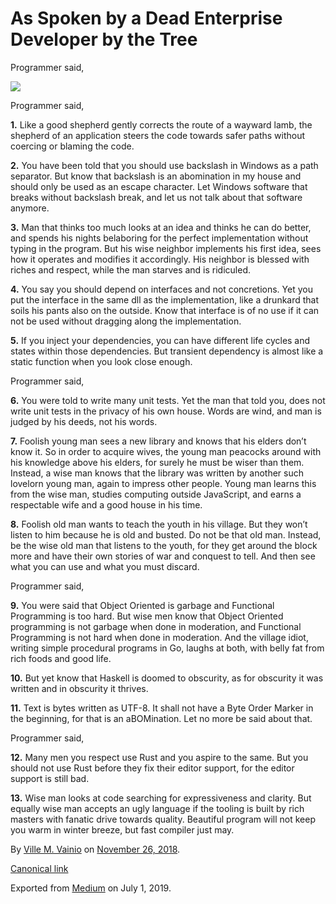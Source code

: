 # As Spoken by a Dead Enterprise Developer by the Tree

Programmer said,

![](https://cdn-images-1.medium.com/max/800/1*LjL8YlDyyXfKG0Ilzv4VeA.jpeg)

Programmer said,

**1\.** Like a good shepherd gently corrects the route of a wayward lamb, the shepherd of an application steers the code towards safer paths without coercing or blaming the code.

**2.** You have been told that you should use backslash in Windows as a path separator. But know that backslash is an abomination in my house and should only be used as an escape character. Let Windows software that breaks without backslash break, and let us not talk about that software anymore.

**3.** Man that thinks too much looks at an idea and thinks he can do better, and spends his nights belaboring for the perfect implementation without typing in the program. But his wise neighbor implements his first idea, sees how it operates and modifies it accordingly. His neighbor is blessed with riches and respect, while the man starves and is ridiculed.

**4.** You say you should depend on interfaces and not concretions. Yet you put the interface in the same dll as the implementation, like a drunkard that soils his pants also on the outside. Know that interface is of no use if it can not be used without dragging along the implementation.

**5.** If you inject your dependencies, you can have different life cycles and states within those dependencies. But transient dependency is almost like a static function when you look close enough.

Programmer said,

**6.** You were told to write many unit tests. Yet the man that told you, does not write unit tests in the privacy of his own house. Words are wind, and man is judged by his deeds, not his words.

**7.** Foolish young man sees a new library and knows that his elders don’t know it. So in order to acquire wives, the young man peacocks around with his knowledge above his elders, for surely he must be wiser than them. Instead, a wise man knows that the library was written by another such lovelorn young man, again to impress other people. Young man learns this from the wise man, studies computing outside JavaScript, and earns a respectable wife and a good house in his time.

**8.** Foolish old man wants to teach the youth in his village. But they won’t listen to him because he is old and busted. Do not be that old man. Instead, be the wise old man that listens to the youth, for they get around the block more and have their own stories of war and conquest to tell. And then see what you can use and what you must discard.

Programmer said,

**9.** You were said that Object Oriented is garbage and Functional Programming is too hard. But wise men know that Object Oriented programming is not garbage when done in moderation, and Functional Programming is not hard when done in moderation. And the village idiot, writing simple procedural programs in Go, laughs at both, with belly fat from rich foods and good life.

**10.** But yet know that Haskell is doomed to obscurity, as for obscurity it was written and in obscurity it thrives.

**11.** Text is bytes written as UTF-8. It shall not have a Byte Order Marker in the beginning, for that is an aBOMination. Let no more be said about that.

Programmer said,

**12.** Many men you respect use Rust and you aspire to the same. But you should not use Rust before they fix their editor support, for the editor support is still bad.

**13.** Wise man looks at code searching for expressiveness and clarity. But equally wise man accepts an ugly language if the tooling is built by rich masters with fanatic drive towards quality. Beautiful program will not keep you warm in winter breeze, but fast compiler just may.

By [Ville M. Vainio](https://medium.com/@vivainio) on [November 26, 2018](https://medium.com/p/899e2d69e664).

[Canonical link](https://medium.com/@vivainio/as-spoken-by-a-dead-enterprise-developer-by-the-tree-899e2d69e664)

Exported from [Medium](https://medium.com) on July 1, 2019.